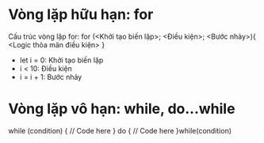 # Vòng lặp hữu hạn: for

Cấu trúc vòng lặp for:
for (<Khởi tạo biến lặp>; <Điều kiện>; <Bước nhảy>){
<Logic thỏa mãn điều kiện>
}

- let i = 0: Khởi tạo biến lặp
- i < 10: Điều kiện
- i = i + 1: Bước nhảy

# Vòng lặp vô hạn: while, do...while

while (condition) {
// Code here
}
do {
// Code here
}while(condition)
